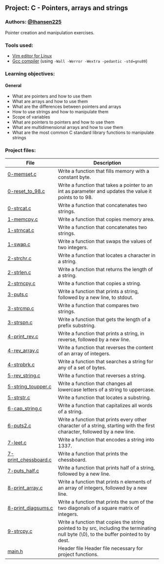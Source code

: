 ## Project: C - Pointers, arrays and strings
### Authors: [@Ihansen225](https://www.github.com/Ihansen225)
Pointer creation and manipulation exercises.
### Tools used:
- [Vim editor for Linux](https://www.vim.org/)
- [Gcc compiler](https://gcc.gnu.org/) (using `-Wall -Werror -Wextra -pedantic -std=gnu89`)

### Learning objectives:
#### General
-   What are pointers and how to use them
-   What are arrays and how to use them
-   What are the differences between pointers and arrays
-   How to use strings and how to manipulate them
-   Scope of variables
-    What are pointers to pointers and how to use them
-   What are multidimensional arrays and how to use them
-   What are the most common C standard library functions to manipulate strings

### Project files:
| File                                                                                                                                                  | Description                                                                                                                             |
| ----------------------------------------------------------------------------------------------------------------------------------------------------- | --------------------------------------------------------------------------------------------------------------------------------------- |
| [0-memset.c](https://github.com/IHansen225/holbertonschool-low_level_programming/blob/master/pointers_arrays_strings/0-memset.c)                      | Write a function that fills memory with a constant byte.                                                                                |
| [0-reset\_to\_98.c](https://github.com/IHansen225/holbertonschool-low_level_programming/blob/master/pointers_arrays_strings/0-reset_to_98.c)          | Write a function that takes a pointer to an int as parameter and updates the value it points to to 98.                                  |
| [0-strcat.c](https://github.com/IHansen225/holbertonschool-low_level_programming/blob/master/pointers_arrays_strings/0-strcat.c)                      | Write a function that concatenates two strings.                                                                                         |
| [1-memcpy.c](https://github.com/IHansen225/holbertonschool-low_level_programming/blob/master/pointers_arrays_strings/1-memcpy.c)                      | Write a function that copies memory area.                                                                                               |
| [1-strncat.c](https://github.com/IHansen225/holbertonschool-low_level_programming/blob/master/pointers_arrays_strings/1-strncat.c)                    | Write a function that concatenates two strings.                                                                                         |
| [1-swap.c](https://github.com/IHansen225/holbertonschool-low_level_programming/blob/master/pointers_arrays_strings/1-swap.c)                          | Write a function that swaps the values of two integers.                                                                                 |
| [2-strchr.c](https://github.com/IHansen225/holbertonschool-low_level_programming/blob/master/pointers_arrays_strings/2-strchr.c)                      | Write a function that locates a character in a string.                                                                                  |
| [2-strlen.c](https://github.com/IHansen225/holbertonschool-low_level_programming/blob/master/pointers_arrays_strings/2-strlen.c)                      | Write a function that returns the length of a string.                                                                                   |
| [2-strncpy.c](https://github.com/IHansen225/holbertonschool-low_level_programming/blob/master/pointers_arrays_strings/2-strncpy.c)                    | Write a function that copies a string.                                                                                                  |
| [3-puts.c](https://github.com/IHansen225/holbertonschool-low_level_programming/blob/master/pointers_arrays_strings/3-puts.c)                          | Write a function that prints a string, followed by a new line, to stdout.                                                               |
| [3-strcmp.c](https://github.com/IHansen225/holbertonschool-low_level_programming/blob/master/pointers_arrays_strings/3-strcmp.c)                      | Write a function that compares two strings.                                                                                             |
| [3-strspn.c](https://github.com/IHansen225/holbertonschool-low_level_programming/blob/master/pointers_arrays_strings/3-strspn.c)                      | Write a function that gets the length of a prefix substring.                                                                            |
| [4-print\_rev.c](https://github.com/IHansen225/holbertonschool-low_level_programming/blob/master/pointers_arrays_strings/4-print_rev.c)               | Write a function that prints a string, in reverse, followed by a new line.                                                              |
| [4-rev\_array.c](https://github.com/IHansen225/holbertonschool-low_level_programming/blob/master/pointers_arrays_strings/4-rev_array.c)               | Write a function that reverses the content of an array of integers.                                                                     |
| [4-strpbrk.c](https://github.com/IHansen225/holbertonschool-low_level_programming/blob/master/pointers_arrays_strings/4-strpbrk.c)                    | Write a function that searches a string for any of a set of bytes.                                                                      |
| [5-rev\_string.c](https://github.com/IHansen225/holbertonschool-low_level_programming/blob/master/pointers_arrays_strings/5-rev_string.c)             | Write a function that reverses a string.                                                                                                |
| [5-string\_toupper.c](https://github.com/IHansen225/holbertonschool-low_level_programming/blob/master/pointers_arrays_strings/5-string_toupper.c)     | Write a function that changes all lowercase letters of a string to uppercase.                                                           |
| [5-strstr.c](https://github.com/IHansen225/holbertonschool-low_level_programming/blob/master/pointers_arrays_strings/5-strstr.c)                      | Write a function that locates a substring.                                                                                              |
| [6-cap\_string.c](https://github.com/IHansen225/holbertonschool-low_level_programming/blob/master/pointers_arrays_strings/6-cap_string.c)             | Write a function that capitalizes all words of a string.                                                                                |
| [6-puts2.c](https://github.com/IHansen225/holbertonschool-low_level_programming/blob/master/pointers_arrays_strings/6-puts2.c)                        | Write a function that prints every other character of a string, starting with the first character, followed by a new line.              |
| [7-leet.c](https://github.com/IHansen225/holbertonschool-low_level_programming/blob/master/pointers_arrays_strings/7-leet.c)                          | Write a function that encodes a string into 1337.                                                                                       |
| [7-print\_chessboard.c](https://github.com/IHansen225/holbertonschool-low_level_programming/blob/master/pointers_arrays_strings/7-print_chessboard.c) | Write a function that prints the chessboard.                                                                                            |
| [7-puts\_half.c](https://github.com/IHansen225/holbertonschool-low_level_programming/blob/master/pointers_arrays_strings/7-puts_half.c)               | Write a function that prints half of a string, followed by a new line.                                                                  |
| [8-print\_array.c](https://github.com/IHansen225/holbertonschool-low_level_programming/blob/master/pointers_arrays_strings/8-print_array.c)           | Write a function that prints n elements of an array of integers, followed by a new line.                                                |
| [8-print\_diagsums.c](https://github.com/IHansen225/holbertonschool-low_level_programming/blob/master/pointers_arrays_strings/8-print_diagsums.c)     | Write a function that prints the sum of the two diagonals of a square matrix of integers.                                               |
| [9-strcpy.c](https://github.com/IHansen225/holbertonschool-low_level_programming/blob/master/pointers_arrays_strings/9-strcpy.c)                      | Write a function that copies the string pointed to by src, including the terminating null byte (\\0), to the buffer pointed to by dest. |
| [main.h](https://github.com/IHansen225/holbertonschool-low_level_programming/blob/master/pointers_arrays_strings/main.h)                              | Header file Header file necessary for project functions.                                                                                |
